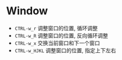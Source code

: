 # Window
* `CTRL-w_r` 调整窗口的位置, 循环调整
* `CTRL-w_R` 调整窗口的位置, 反向循环调整
* `CTRL-w_x` 交换当前窗口和下一个窗口
* `CTRL-w_HJKL` 调整窗口的位置, 指定上下左右
